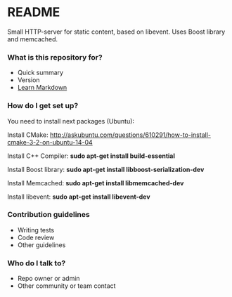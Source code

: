 # README #

Small HTTP-server for static content, based on libevent. Uses Boost library and memcached.

### What is this repository for? ###

* Quick summary
* Version
* [Learn Markdown](https://bitbucket.org/tutorials/markdowndemo)

### How do I get set up? ###

You need to install next packages (Ubuntu):

Install CMake:
http://askubuntu.com/questions/610291/how-to-install-cmake-3-2-on-ubuntu-14-04

Install C++ Compiler:
**sudo apt-get install build-essential**

Install Boost library:
**sudo apt-get install libboost-serialization-dev**

Install Memcached:
**sudo apt-get install libmemcached-dev**

Install libevent:
**sudo apt-get install libevent-dev**

### Contribution guidelines ###

* Writing tests
* Code review
* Other guidelines

### Who do I talk to? ###

* Repo owner or admin
* Other community or team contact